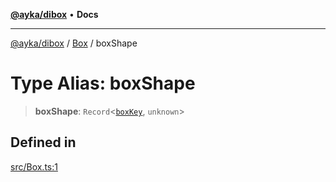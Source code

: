 [**@ayka/dibox**](../../../README.md) • **Docs**

***

[@ayka/dibox](../../../globals.md) / [Box](../README.md) / boxShape

# Type Alias: boxShape

> **boxShape**: `Record`\<[`boxKey`](boxKey.md), `unknown`\>

## Defined in

[src/Box.ts:1](https://github.com/AndreyMork/dibox/blob/a0c5779a3595f9dce73587b31054bdf92e8a3ef1/src/Box.ts#L1)
